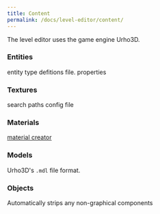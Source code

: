 ```yaml
---
title: Content
permalink: /docs/level-editor/content/
---
```


The level editor uses the game engine Urho3D.

### Entities
entity type defitions file. properties

### Textures
search paths config file

### Materials
[material creator]({{site.baseurl}}/docs/material-creator)

### Models
Urho3D's `.mdl` file format.

### Objects

Automatically strips any non-graphical components